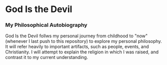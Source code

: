 # God Is the Devil
### My Philosophical Autobiography

God Is the Devil follws my personal journey from childhood to "now" (whenever I last push to this repository) to explore my personal philosophy. It will refer heavily to important artifacts, such as people, events, and Christianity. I will attempt to explain the religion in which I was raised, and contrast it to my current understanding.

